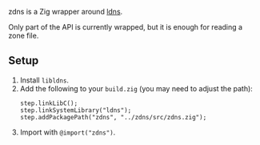 zdns is a Zig wrapper around [ldns](http://www.nlnetlabs.nl/ldns/).

Only part of the API is currently wrapped, but it is enough for reading a zone file.

## Setup
1. Install `libldns`.
2. Add the following to your `build.zig` (you may need to adjust the path):
    ```zig
    step.linkLibC();
    step.linkSystemLibrary("ldns");
    step.addPackagePath("zdns", "../zdns/src/zdns.zig");
    ```
3. Import with `@import("zdns")`.
